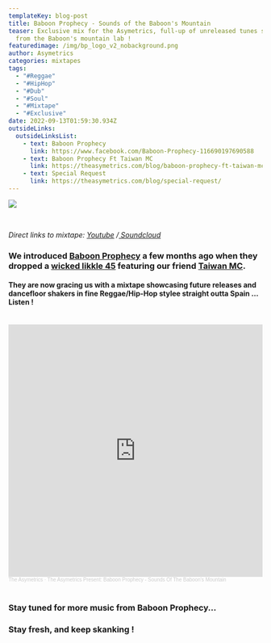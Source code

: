 ```yaml
---
templateKey: blog-post
title: Baboon Prophecy - Sounds of the Baboon's Mountain
teaser: Exclusive mix for the Asymetrics, full-up of unreleased tunes straight
  from the Baboon's mountain lab !
featuredimage: /img/bp_logo_v2_nobackground.png
author: Asymetrics
categories: mixtapes
tags:
  - "#Reggae"
  - "#HipHop"
  - "#Dub"
  - "#Soul"
  - "#Mixtape"
  - "#Exclusive"
date: 2022-09-13T01:59:30.934Z
outsideLinks:
  outsideLinksList:
    - text: Baboon Prophecy
      link: https://www.facebook.com/Baboon-Prophecy-116690197690588
    - text: Baboon Prophecy Ft Taiwan MC
      link: https://theasymetrics.com/blog/baboon-prophecy-ft-taiwan-mc-sailor-smile-times-so-hard/
    - text: Special Request
      link: https://theasymetrics.com/blog/special-request/
---
```

![](/img/img-20220425-wa0005.jpg)

<br>

*Direct links to mixtape: [Youtube](https://www.youtube.com/watch?v=Cg0OgZvEj1M) /[ Soundcloud](https://soundcloud.com/the-asymetrics/the-asymetrics-present-baboon-prophecy-sounds-of-the-baboons-mountains)*

### We introduced [Baboon Prophecy](https://www.instagram.com/baboonprophecy/) a few months ago when they dropped a [wicked likkle 45](baboonprophecy.bandcamp.com/releases) featuring our friend [Taiwan MC](https://theasymetrics.com/blog/special-request/).

#### They are now gracing us with a mixtape showcasing future releases and dancefloor shakers in fine Reggae/Hip-Hop stylee straight outta Spain ... Listen !

<br>

<iframe width="100%" height="500" scrolling="no" frameborder="no" allow="autoplay" src="https://w.soundcloud.com/player/?url=https%3A//api.soundcloud.com/tracks/1340773312&color=%23ff5500&auto_play=false&hide_related=false&show_comments=true&show_user=true&show_reposts=false&show_teaser=true&visual=true"></iframe><div style="font-size: 10px; color: #cccccc;line-break: anywhere;word-break: normal;overflow: hidden;white-space: nowrap;text-overflow: ellipsis; font-family: Interstate,Lucida Grande,Lucida Sans Unicode,Lucida Sans,Garuda,Verdana,Tahoma,sans-serif;font-weight: 100;"><a href="https://soundcloud.com/the-asymetrics" title="The Asymetrics" target="_blank" style="color: #cccccc; text-decoration: none;">The Asymetrics</a> · <a href="https://soundcloud.com/the-asymetrics/the-asymetrics-present-baboon-prophecy-sounds-of-the-baboons-mountains" title="The Asymetrics Present: Baboon Prophecy - Sounds Of The Baboon&#x27;s Mountain" target="_blank" style="color: #cccccc; text-decoration: none;">The Asymetrics Present: Baboon Prophecy - Sounds Of The Baboon&#x27;s Mountain</a></div>

<br>

### Stay tuned for more music from Baboon Prophecy...

### Stay fresh, and keep skanking !